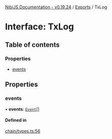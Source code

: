 [NibiJS Documentation - v0.19.24](../intro.md) / [Exports](../modules.md) / TxLog

# Interface: TxLog

## Table of contents

### Properties

- [events](TxLog.md#events)

## Properties

### events

• **events**: [`Event`](Event.md)[]

#### Defined in

[chain/types.ts:56](https://github.com/NibiruChain/ts-sdk/blob/d55c80d/packages/nibijs/src/chain/types.ts#L56)
